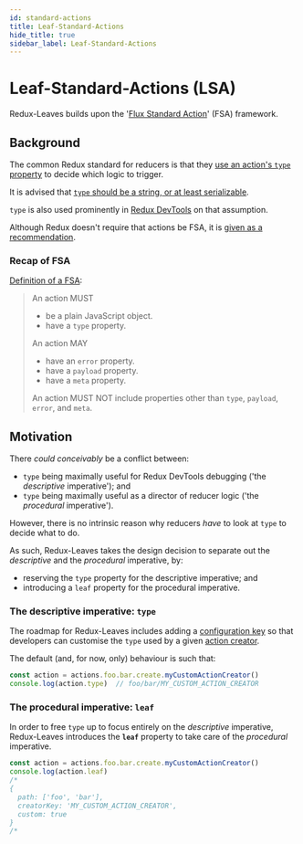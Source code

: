 ```yaml
---
id: standard-actions
title: Leaf-Standard-Actions
hide_title: true
sidebar_label: Leaf-Standard-Actions
---
```


# Leaf-Standard-Actions (LSA)

Redux-Leaves builds upon the '[Flux Standard Action](https://github.com/redux-utilities/flux-standard-action)' (FSA) framework.

## Background
The common Redux standard for reducers is that they [use an action's `type` property](https://redux.js.org/faq/reducers#do-i-have-to-use-the-switch-statement-to-handle-actions) to decide which logic to trigger.

It is advised that [`type` should be a string, or at least serializable](https://redux.js.org/faq/actions#why-should-type-be-a-string-or-at-least-serializable-why-should-my-action-types-be-constants).

`type` is also used prominently in [Redux DevTools](http://extension.remotedev.io/) on that assumption.

Although Redux doesn't require that actions be FSA, it is [given as a recommendation](https://redux.js.org/glossary#action).

### Recap of FSA
[Definition of a FSA](https://github.com/redux-utilities/flux-standard-action/blob/master/README.md#actions):
> An action MUST
> 
> * be a plain JavaScript object.
> * have a `type` property.
> 
> An action MAY
> 
> * have an `error` property.
> * have a `payload` property.
> * have a `meta` property.
> 
> An action MUST NOT include properties other than `type`, `payload`, `error`, and `meta`.


## Motivation

There *could conceivably* be a conflict between:
- `type` being maximally useful for Redux DevTools debugging ('the *descriptive* imperative'); and
- `type` being maximally useful as a director of reducer logic ('the *procedural* imperative').

However, there is no intrinsic reason why reducers *have* to look at `type` to decide what to do.

As such, Redux-Leaves takes the design decision to separate out the *descriptive* and the *procedural* imperative, by:

- reserving the `type` property for the descriptive imperative; and
- introducing a `leaf` property for the procedural imperative.

### The descriptive imperative: `type`

The roadmap for Redux-Leaves includes adding a [configuration key](../leafReducers.md#configuration-keys) so that developers can customise the `type` used by a given [action creator](../create/README.md).

The default (and, for now, only) behaviour is such that:

```js
const action = actions.foo.bar.create.myCustomActionCreator()
console.log(action.type)  // foo/bar/MY_CUSTOM_ACTION_CREATOR
```

### The procedural imperative: `leaf`

In order to free `type` up to focus entirely on the *descriptive* imperative, Redux-Leaves introduces the **`leaf`** property to take care of the *procedural* imperative.

```js
const action = actions.foo.bar.create.myCustomActionCreator()
console.log(action.leaf)
/*
{
  path: ['foo', 'bar'],
  creatorKey: 'MY_CUSTOM_ACTION_CREATOR',
  custom: true
}
/*
```
